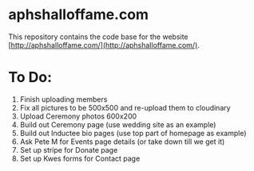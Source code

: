 # aphshalloffame.com

This repository contains the code base for the website [http://aphshalloffame.com/](http://aphshalloffame.com/).

# To Do:

1. Finish uploading members
2. Fix all pictures to be 500x500 and re-upload them to cloudinary
3. Upload Ceremony photos 600x200
4. Build out Ceremony page (use wedding site as an example)
5. Build out Inductee bio pages (use top part of homepage as example)
6. Ask Pete M for Events page details (or take down till we get it)
7. Set up stripe for Donate page
8. Set up Kwes forms for Contact page
